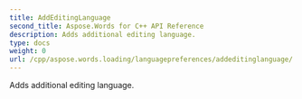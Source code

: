 ```yaml
---
title: AddEditingLanguage
second_title: Aspose.Words for C++ API Reference
description: Adds additional editing language. 
type: docs
weight: 0
url: /cpp/aspose.words.loading/languagepreferences/addeditinglanguage/
---
```


Adds additional editing language. 

